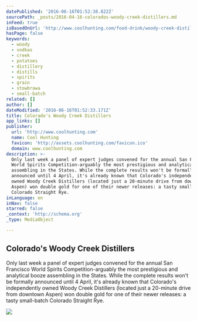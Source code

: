 ```yaml
---
datePublished: '2016-06-16T01:52:38.822Z'
sourcePath: _posts/2016-04-16-colorados-woody-creek-distillers.md
inFeed: true
isBasedOnUrl: 'http://www.coolhunting.com/food-drink/woody-creek-distillers-colorado'
hasPage: false
keywords:
  - woody
  - vodkas
  - creek
  - potatoes
  - distillery
  - distills
  - spirits
  - grain
  - stowbrawa
  - small-batch
related: []
author: []
dateModified: '2016-06-16T01:52:33.171Z'
title: Colorado's Woody Creek Distillers
app_links: []
publisher:
  url: 'http://www.coolhunting.com'
  name: Cool Hunting
  favicon: 'http://assets.coolhunting.com/favicon.ico'
  domain: www.coolhunting.com
description: >-
  Only last week a panel of expert judges convened for the annual San Francisco
  World Spirits Competition-arguably the most prestigious and analytical booze
  assembling in the States. While the complete results won't be formally
  announced until 4 April, it's already known that Colorado's independently
  owned Woody Creek Distillers (located just a 20-minute drive from downtown
  Aspen) won double gold for one of their newer releases: a tasty small-batch
  Colorado Straight Rye.
inLanguage: en
inNav: false
starred: false
_context: 'http://schema.org'
_type: MediaObject

---
```

<article style=""><h1>Colorado's Woody Creek Distillers</h1><p>Only last week a panel of expert judges convened for the annual San Francisco World Spirits Competition-arguably the most prestigious and analytical booze assembling in the States. While the complete results won't be formally announced until 4 April, it's already known that Colorado's independently owned Woody Creek Distillers (located just a 20-minute drive from downtown Aspen) won double gold for one of their newer releases: a tasty small-batch Colorado Straight Rye.</p><img src="http://assets.coolhunting.com/coolhunting/2016/03/25/large_Woody-Creek-Tour-01.jpg" /></article>